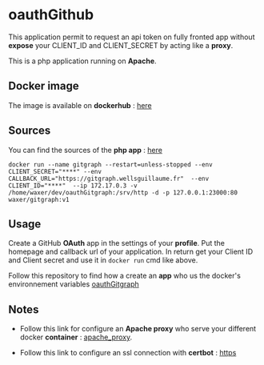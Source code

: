 # oauthGithub

This application permit to request an api token on fully fronted app without **expose** your CLIENT_ID and CLIENT_SECRET by acting like a **proxy**.

This is a php application running on **Apache**.

## Docker image

The image is available on **dockerhub** : [here](https://hub.docker.com/r/waxer/gitgraph)

## Sources

You can find the sources of the **php app** : [here](https://github.com/Bulliby/oauthGithub)

```shell
docker run --name gitgraph --restart=unless-stopped --env CLIENT_SECRET="****" --env  CALLBACK_URL="https://gitgraph.wellsguillaume.fr"  --env CLIENT_ID="****"  --ip 172.17.0.3 -v /home/waxer/dev/oauthGitgraph:/srv/http -d -p 127.0.0.1:23000:80 waxer/gitgraph:v1
```

## Usage

Create a GitHub **OAuth** app in the settings of your **profile**. Put the homepage and callback url of your application. In return get your Client ID and Client secret and use it in `docker run` cmd like above.

Follow this repository to find how a create an **app** who us the docker's environnement variables [oauthGitgraph](https://github.com/Bulliby/oauthGitgraph)

## Notes

- Follow this link for configure an **Apache proxy** who serve your different docker **container** : [apache_proxy](https://github.com/Bulliby/development/blob/master/web-server.md).

- Follow this link to configure an ssl connection with **certbot** : [https](https://github.com/Bulliby/development/blob/master/certbot.md)

